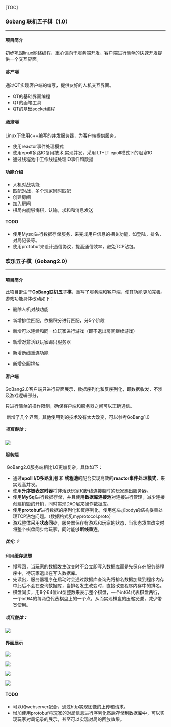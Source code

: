 [TOC]



### Gobang 联机五子棋（1.0）

------

#### 项目简介

初步巩固linux网络编程，重心偏向于服务端开发，客户端进行简单的快速开发提供一个交互界面。

##### 客户端

通过QT实现客户端的编写，提供友好的人机交互界面。

- QT的基础界面编程
- QT的画笔工具
- QT的基础socket编程

##### 服务端

Linux下使用c++编写的并发服务器，为客户端提供服务。

- 使用reactor事件处理模式
- 使用epoll多路IO复用技术,实现并发，采用 LT+LT epoll模式下的阻塞IO
- 通过线程池中工作线程处理IO事件和数据

#### 功能介绍

- 人机对战功能
- 匹配对战，多个玩家同时匹配
- 创建房间
- 加入房间
- 棋局内能够悔棋，认输，求和和消息发送

#### TODO

- 使用Mysql进行数据存储服务，来完成用户信息的相关功能，如登陆，排名，对局记录等。
- 使用protobuf来设计通信协议，提高通信效率，避免TCP沾包。









### 欢乐五子棋（Gobang2.0）

------

#### 项目简介

此项目诞生于**GoBang联机五子棋**，重写了服务端和客户端，使其功能更加完善。游戏功能具体改动如下：

- 删除人机对战功能

- 新增排位匹配，依据积分进行匹配，分5个阶段

- 新增可以连续和同一位玩家进行游戏（即不退出房间继续游戏）

- 新增对非活跃玩家踢出服务器

- 新增断线重连功能

- 新增全服排名

  

#### 客户端

​	GoBang2.0客户端只进行界面展示，数据序列化和反序列化，即数据收发，不涉及游戏逻辑部分，

只进行简单的操作限制，确保客户端和服务器之间可以正确通信。

​	新增了几个界面，其他使用到的技术没有太大改变，可以参考GoBang1.0

##### 项目整体：

![](./img/2.png)

#### 服务端

​	GoBang2.0服务端相比1.0更加复杂，具体如下：

- 通过**epoll I/O多路复用** 和 **线程池**的配合实现高效的**reactor事件处理模式**，来实现高并发。
- 使用**升序链表定时器**将非活跃玩家和断线连接超时的玩家踢出服务器。
- 使用**MySql**进行数据存储，并且使用**数据库连接池**对连接进行管理，减少连接创建销毁的开销，同时实现DAO层来操作数据库。
- 使用**protobuf**进行数据的序列化和反序列化，使用包头加body的结构妥善处理TCP沾包问题。（数据格式见myprotocol.proto）
- 游戏整体采用**状态同步**，服务器保存有游戏和玩家的状态，当状态发生改变时将整个棋盘同步给玩家，同时能够**断线重连**。



##### 优化 ？

利用**缓存思想**

- 慢写回，当玩家的数据发生改变时不会立即写入数据库而是先保存在服务器程序中，待玩家退出在写入数据库。
- 先读出，服务器程序在启动时会通过数据库查询先将排名数据加载到程序内存中此后不会在查询数据库，当排名发生改变时，直接改变程序内存中的排名。
- 棋盘同步，用8个64位int型整数来表示整个棋盘，一个int64代表棋盘两行，一个int64的每两位代表棋盘上的一个点，从而实现棋盘的压缩发送，减少带宽使用。



##### 项目整体：

![](./img/1.png)



#### 界面展示



![](./img/3.png)

![](./img/4.png)

![](./img/5.png)

![](./img/6.png)



#### TODO

- 可以和webserver配合，通过http实现图像的上传和请求。
- 增加使用protobuf将玩家的对局信息进行序列化然后存储到数据库中，可以实现玩家对局记录的展示，甚至可以实现对局的回放效果。